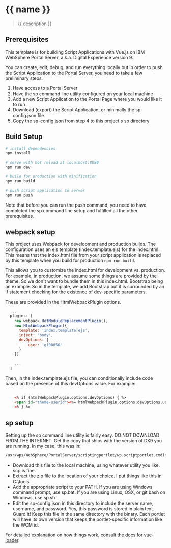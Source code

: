 # {{ name }}

> {{ description }}

## Prerequisites

This template is for building Script Applications with Vue.js on IBM
WebSphere Portal Server, a.k.a. Digital Experience version 9. 

You can create, edit, debug, and run everything locally but in order to
push the Script Application to the Portal Server, you need to take a
few preliminary steps. 

1. Have access to a Portal Server
2. Have the sp command line utility configured on your local machine
3. Add a new Script Application to the Portal Page where you would like it to run
4. Download (export) the Script Application, or minimally the sp-config.json file 
5. Copy the sp-config.json from step 4 to this project's sp directory

## Build Setup

``` bash
# install dependencies
npm install

# serve with hot reload at localhost:8080
npm run dev

# build for production with minification
npm run build

# push script application to server
npm run push
```

Note that before you can run the push command, you need to have completed the sp command line setup and fulfilled all the other prerequisites.

## webpack setup

This project uses Webpack for development and production builds. The configuration
uses an ejs template (index.template.ejs) for the index.html. This means that the
index.html file from your script application is replaced by this template when you 
build for production `npm run build`.

This allows you to customize the index.html for development vs. production. For example,
in production, we assume some things are provided by the theme. So we don't want to bundle
them in this index.html. Bootstrap being an example. So in the template, we add Bootstrap
but it is surrounded by an if statement checking for the existence of dev-specific parameters.

These are provided in the HtmlWebpackPlugin options. 

``` javascript
  ...
  plugins: [
    new webpack.HotModuleReplacementPlugin(),
    new HtmlWebpackPlugin({
      template: 'index.template.ejs',
      inject: 'body',
      devOptions: {
          user: 'g100050'
      }
    })
    
    ...
  ]

```

Then, in the index.template.ejs file, you can conditionally include code based 
on the presence of this devOptions value. For example:

``` html

    <% if (htmlWebpackPlugin.options.devOptions) { %>
    <span id="theme-userid"><%= htmlWebpackPlugin.options.devOptions.user %></span>
    <% } %>

```

## sp setup

Setting up the sp command line utility is fairly easy. DO NOT DOWNLOAD FROM THE INTERNET.
Get the copy that ships with the version of DX9 you are running. In my case, this was in:

``` bash
/usr/wps/WebSphere/PortalServer/scriptingportlet/wp.scriptportlet.cmdln/bin/sp_cmdln.zip
```

* Download this file to the local machine, using whatever utility you like. scp is fine.
* Extract the zip file to the location of your choice. I put things like this in C:\tools
* Add the appropriate script to your PATH. If you are using Windows command prompt, use sp.bat. If you are using Linux, OSX, or git bash on Windows, use sp.sh
* Edit the sp-config.json in this directory to include the server name, username, and password. Yes, this password is stored in plain text. Guard it! Keep this file in the same directory with the binary. Each portlet will have its own version that keeps the portlet-specific information like the WCM id.


For detailed explanation on how things work, consult the [docs for vue-loader](http://vuejs.github.io/vue-loader).

